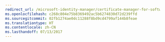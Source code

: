 ```yaml
---
redirect_url: /microsoft-identity-manager/certificate-manager-for-software-certificates
ms.openlocfilehash: c268c804e75b8369492ac5b6274830d72d239ffd
ms.sourcegitcommit: 02fb1274ae0dc11288f8bd9cd4799af144b8feae
ms.translationtype: HT
ms.contentlocale: zh-CN
ms.lasthandoff: 07/13/2017
---
```

